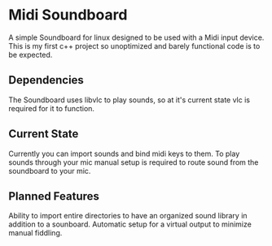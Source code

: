 # Midi Soundboard
A simple Soundboard for linux designed to be used with a Midi input device. 
This is my first c++ project so unoptimized and barely functional code is to be expected.

## Dependencies
The Soundboard uses libvlc to play sounds, so at it's current state vlc is required for it to function.

## Current State
Currently you can import sounds and bind midi keys to them.
To play sounds through your mic manual setup is required to route sound from the soundboard to your mic.

## Planned Features
Ability to import entire directories to have an organized sound library in addition to a sounboard.
Automatic setup for a virtual output to minimize manual fiddling.

